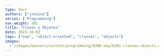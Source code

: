 ```yaml
---
type: docs
authors: ["jnonino"]
series: ["Programming"]
nav_weight: 301
title: "Clases y Objetos"
date: 2023-10-02
tags: ["oop", "object-oriented", "classes", "objects"]
images:
  - /images/banners/content/programming/0300-oop/0301-classes-objects.es.png
---
```

